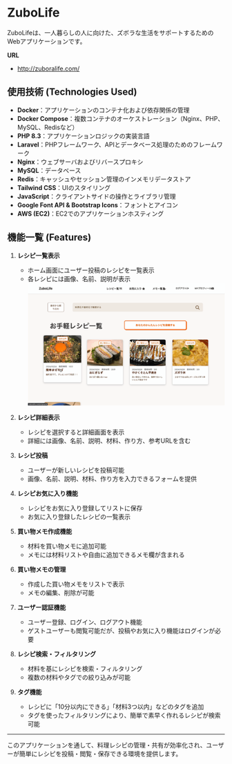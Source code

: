 # ZuboLife

ZuboLifeは、一人暮らしの人に向けた、ズボラな生活をサポートするためのWebアプリケーションです。

**URL**
- http://zuboralife.com/

## 使用技術 (Technologies Used)

- **Docker**：アプリケーションのコンテナ化および依存関係の管理
- **Docker Compose**：複数コンテナのオーケストレーション（Nginx、PHP、MySQL、Redisなど）
- **PHP 8.3**：アプリケーションロジックの実装言語
- **Laravel**：PHPフレームワーク、APIとデータベース処理のためのフレームワーク
- **Nginx**：ウェブサーバおよびリバースプロキシ
- **MySQL**：データベース
- **Redis**：キャッシュやセッション管理のインメモリデータストア
- **Tailwind CSS**：UIのスタイリング
- **JavaScript**：クライアントサイドの操作とライブラリ管理
- **Google Font API & Bootstrap Icons**：フォントとアイコン
- **AWS (EC2)**：EC2でのアプリケーションホスティング

## 機能一覧 (Features)

1. **レシピ一覧表示**  
   - ホーム画面にユーザー投稿のレシピを一覧表示
   - 各レシピには画像、名前、説明が表示
   ![recipeList](README_GIF/recipelist.gif)

2. **レシピ詳細表示**  
   - レシピを選択すると詳細画面を表示
   - 詳細には画像、名前、説明、材料、作り方、参考URLを含む

3. **レシピ投稿**  
   - ユーザーが新しいレシピを投稿可能
   - 画像、名前、説明、材料、作り方を入力できるフォームを提供

4. **レシピお気に入り機能**  
   - レシピをお気に入り登録してリストに保存
   - お気に入り登録したレシピの一覧表示

5. **買い物メモ作成機能**  
   - 材料を買い物メモに追加可能
   - メモには材料リストや自由に追加できるメモ欄が含まれる

6. **買い物メモの管理**  
   - 作成した買い物メモをリストで表示
   - メモの編集、削除が可能

7. **ユーザー認証機能**  
   - ユーザー登録、ログイン、ログアウト機能
   - ゲストユーザーも閲覧可能だが、投稿やお気に入り機能はログインが必要

8. **レシピ検索・フィルタリング**  
   - 材料を基にレシピを検索・フィルタリング
   - 複数の材料やタグでの絞り込みが可能

9. **タグ機能**  
   - レシピに「10分以内にできる」「材料3つ以内」などのタグを追加
   - タグを使ったフィルタリングにより、簡単で素早く作れるレシピが検索可能
---

このアプリケーションを通して、料理レシピの管理・共有が効率化され、ユーザーが簡単にレシピを投稿・閲覧・保存できる環境を提供します。
